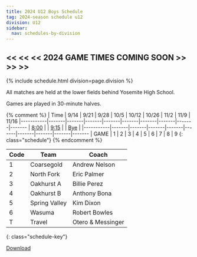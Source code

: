 ```yaml
---
title: 2024 U12 Boys Schedule
tag: 2024-season schedule u12
division: U12
sidebar:
  nav: schedules-by-division
---
```


## << << << 2024 GAME TIMES COMING SOON >> >> >>

{% include schedule.html division=page.division %}

All matches are held at the lower fields behind Yosemite High School.

Games are played in 30-minute halves.

{% comment %}
| Time      | 9/14  | 9/21  | 9/28  | 10/5  | 10/12 | 10/26 | 11/2  | 11/9 | 11/16
|-----------|-------|-------|-------|-------|-------|-------|-------|-------|-------
| <u>8:00</u> |
| <u>9:15</u> |
| <u>Bye</u>  |
|-----------|-------|-------|-------|-------|-------|-------|-------|-------|-------
| GAME      | 1     | 2     | 3     | 4     | 5     | 6     | 7     | 8     | 9
{: class="schedule"}
{% endcomment %}

| Code  | Team          | Coach                         
|-------|---------------|---------------
| 1     | Coarsegold    | Andrew Nelson
| 2     | North Fork    | Eric Palmer
| 3     | Oakhurst A    | Billie Perez
| 4     | Oakhurst B    | Anthony Bona
| 5     | Spring Valley | Kim Dixon
| 6     | Wasuma        | Robert Bowles
| T     | Travel        | Otero & Messinger
{: class="schedule-key"}

[Download](/schedules/2024/MAYSL-2024-U12-boys.pdf)
